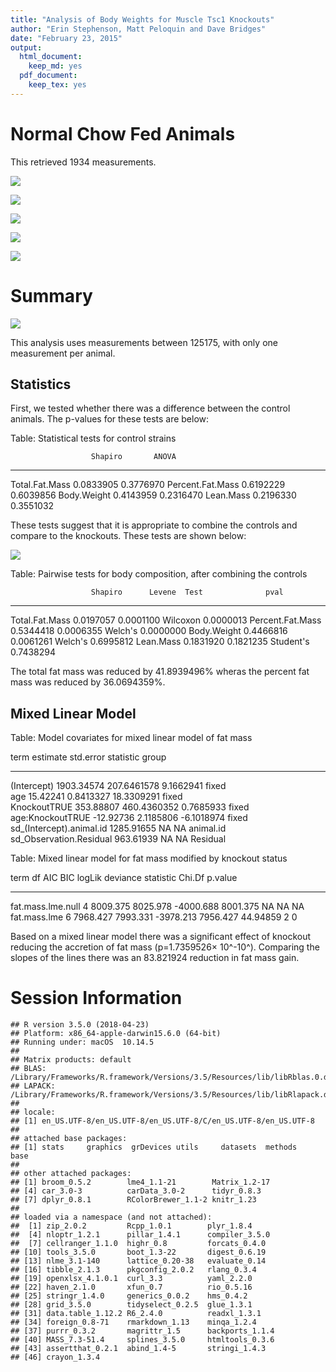 ```yaml
---
title: "Analysis of Body Weights for Muscle Tsc1 Knockouts"
author: "Erin Stephenson, Matt Peloquin and Dave Bridges"
date: "February 23, 2015"
output:
  html_document:
    keep_md: yes
  pdf_document:
    keep_tex: yes
---
```





# Normal Chow Fed Animals



This retrieved 1934 measurements.

![](figures/scatterplot-Body-weight-1.png)<!-- -->

![](figures/scatterplot-lean-mass-1.png)<!-- -->

![](figures/scatterplot-fat-mass-1.png)<!-- -->

![](figures/scatterplot-fat-mass-weekly-1.png)<!-- -->

![](figures/scatterplot-lean-mass-weekly-1.png)<!-- -->

# Summary

![](figures/summary-1.png)<!-- -->

This analysis uses measurements between 125175, with only one measurement per animal.

## Statistics

First, we tested whether there was a difference between the control animals.  The p-values for these tests are below:


Table: Statistical tests for control strains

                      Shapiro       ANOVA
-----------------  ----------  ----------
Total.Fat.Mass      0.0833905   0.3776970
Percent.Fat.Mass    0.6192229   0.6039856
Body.Weight         0.4143959   0.2316470
Lean.Mass           0.2196330   0.3551032

These tests suggest that it is appropriate to combine the controls and compare to the knockouts.  These tests are shown below:

![](figures/ko-statistics-1.png)<!-- -->

Table: Pairwise tests for body composition, after combining the controls

                      Shapiro      Levene  Test              pval
-----------------  ----------  ----------  ----------  ----------
Total.Fat.Mass      0.0197057   0.0001100  Wilcoxon     0.0000013
Percent.Fat.Mass    0.5344418   0.0006355  Welch's      0.0000000
Body.Weight         0.4466816   0.0061261  Welch's      0.6995812
Lean.Mass           0.1831920   0.1821235  Student's    0.7438294

The total fat mass was reduced by 41.8939496% wheras the percent fat mass was reduced by 36.0694359%.

## Mixed Linear Model


Table: Model covariates for mixed linear model of fat mass

term                          estimate     std.error    statistic  group     
-------------------------  -----------  ------------  -----------  ----------
(Intercept)                 1903.34574   207.6461578    9.1662941  fixed     
age                           15.42241     0.8413327   18.3309291  fixed     
KnockoutTRUE                 353.88807   460.4360352    0.7685933  fixed     
age:KnockoutTRUE             -12.92736     2.1185806   -6.1018974  fixed     
sd_(Intercept).animal.id    1285.91655            NA           NA  animal.id 
sd_Observation.Residual      963.61939            NA           NA  Residual  



Table: Mixed linear model for fat mass modified by knockout status

term                 df        AIC        BIC      logLik   deviance   statistic   Chi.Df   p.value
------------------  ---  ---------  ---------  ----------  ---------  ----------  -------  --------
fat.mass.lme.null     4   8009.375   8025.978   -4000.688   8001.375          NA       NA        NA
fat.mass.lme          6   7968.427   7993.331   -3978.213   7956.427    44.94859        2         0

Based on a mixed linear model there was a significant effect of knockout reducing the accretion of fat mass (p=1.7359526&times; 10^-10^).  Comparing the slopes of the lines there was an 83.821924 reduction in fat mass gain.

# Session Information

```
## R version 3.5.0 (2018-04-23)
## Platform: x86_64-apple-darwin15.6.0 (64-bit)
## Running under: macOS  10.14.5
## 
## Matrix products: default
## BLAS: /Library/Frameworks/R.framework/Versions/3.5/Resources/lib/libRblas.0.dylib
## LAPACK: /Library/Frameworks/R.framework/Versions/3.5/Resources/lib/libRlapack.dylib
## 
## locale:
## [1] en_US.UTF-8/en_US.UTF-8/en_US.UTF-8/C/en_US.UTF-8/en_US.UTF-8
## 
## attached base packages:
## [1] stats     graphics  grDevices utils     datasets  methods   base     
## 
## other attached packages:
## [1] broom_0.5.2        lme4_1.1-21        Matrix_1.2-17     
## [4] car_3.0-3          carData_3.0-2      tidyr_0.8.3       
## [7] dplyr_0.8.1        RColorBrewer_1.1-2 knitr_1.23        
## 
## loaded via a namespace (and not attached):
##  [1] zip_2.0.2         Rcpp_1.0.1        plyr_1.8.4       
##  [4] nloptr_1.2.1      pillar_1.4.1      compiler_3.5.0   
##  [7] cellranger_1.1.0  highr_0.8         forcats_0.4.0    
## [10] tools_3.5.0       boot_1.3-22       digest_0.6.19    
## [13] nlme_3.1-140      lattice_0.20-38   evaluate_0.14    
## [16] tibble_2.1.3      pkgconfig_2.0.2   rlang_0.3.4      
## [19] openxlsx_4.1.0.1  curl_3.3          yaml_2.2.0       
## [22] haven_2.1.0       xfun_0.7          rio_0.5.16       
## [25] stringr_1.4.0     generics_0.0.2    hms_0.4.2        
## [28] grid_3.5.0        tidyselect_0.2.5  glue_1.3.1       
## [31] data.table_1.12.2 R6_2.4.0          readxl_1.3.1     
## [34] foreign_0.8-71    rmarkdown_1.13    minqa_1.2.4      
## [37] purrr_0.3.2       magrittr_1.5      backports_1.1.4  
## [40] MASS_7.3-51.4     splines_3.5.0     htmltools_0.3.6  
## [43] assertthat_0.2.1  abind_1.4-5       stringi_1.4.3    
## [46] crayon_1.3.4
```
